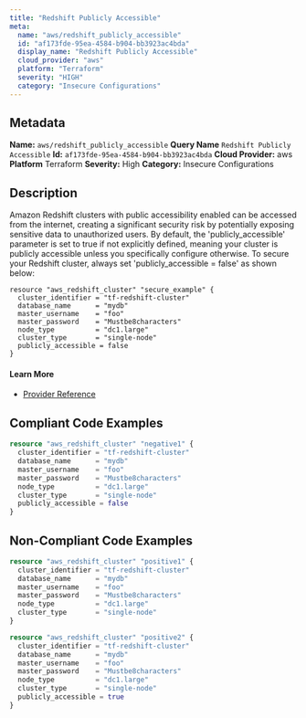 ```yaml
---
title: "Redshift Publicly Accessible"
meta:
  name: "aws/redshift_publicly_accessible"
  id: "af173fde-95ea-4584-b904-bb3923ac4bda"
  display_name: "Redshift Publicly Accessible"
  cloud_provider: "aws"
  platform: "Terraform"
  severity: "HIGH"
  category: "Insecure Configurations"
---
```

## Metadata
**Name:** `aws/redshift_publicly_accessible`
**Query Name** `Redshift Publicly Accessible`
**Id:** `af173fde-95ea-4584-b904-bb3923ac4bda`
**Cloud Provider:** aws
**Platform** Terraform
**Severity:** High
**Category:** Insecure Configurations
## Description
Amazon Redshift clusters with public accessibility enabled can be accessed from the internet, creating a significant security risk by potentially exposing sensitive data to unauthorized users. By default, the 'publicly_accessible' parameter is set to true if not explicitly defined, meaning your cluster is publicly accessible unless you specifically configure otherwise. To secure your Redshift cluster, always set 'publicly_accessible = false' as shown below:

```hcl
resource "aws_redshift_cluster" "secure_example" {
  cluster_identifier = "tf-redshift-cluster"
  database_name      = "mydb"
  master_username    = "foo"
  master_password    = "Mustbe8characters"
  node_type          = "dc1.large"
  cluster_type       = "single-node"
  publicly_accessible = false
}
```

#### Learn More

 - [Provider Reference](https://registry.terraform.io/providers/hashicorp/aws/latest/docs/resources/redshift_cluster)


## Compliant Code Examples
```terraform
resource "aws_redshift_cluster" "negative1" {
  cluster_identifier = "tf-redshift-cluster"
  database_name      = "mydb"
  master_username    = "foo"
  master_password    = "Mustbe8characters"
  node_type          = "dc1.large"
  cluster_type       = "single-node"
  publicly_accessible = false
}
```
## Non-Compliant Code Examples
```terraform
resource "aws_redshift_cluster" "positive1" {
  cluster_identifier = "tf-redshift-cluster"
  database_name      = "mydb"
  master_username    = "foo"
  master_password    = "Mustbe8characters"
  node_type          = "dc1.large"
  cluster_type       = "single-node"
}

resource "aws_redshift_cluster" "positive2" {
  cluster_identifier = "tf-redshift-cluster"
  database_name      = "mydb"
  master_username    = "foo"
  master_password    = "Mustbe8characters"
  node_type          = "dc1.large"
  cluster_type       = "single-node"
  publicly_accessible = true
}
```